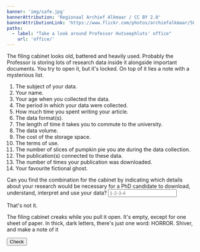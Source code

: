 ```yaml
---
banner: 'img/safe.jpg'
bannerAttribution: 'Regionaal Archief Alkmaar / CC BY 2.0'
bannerAttributionLink: 'https://www.flickr.com/photos/archiefalkmaar/50143958452/in/album-72157715206432068/'
paths:
  - label: "Take a look around Professor Hutseephluts' office"
    url: 'office/'
---
```


The filing cabinet looks old, battered and heavily used. Probably the Professor
is storing lots of research data inside it alongside important documents. You
try to open it, but it's locked. On top of it lies a note with a mysterious
list.

1.  The subject of your data.
2.  Your name.
3.  Your age when you collected the data.
4.  The period in which your data were collected.
5.  How much time you spent writing your article.
6.  The data format(s).
7.  The length of time it takes you to commute to the university.
8.  The data volume.
9.  The cost of the storage space.
10. The terms of use.
11. The number of slices of pumpkin pie you ate during the data collection.
12. The publication(s) connected to these data.
13. The number of times your publication was downloaded.
14. Your favourite fictional ghost.

<form novalidate>
  <label>
    Can you find the combination for the cabinet by indicating which details about your
    research would be necessary for a PhD candidate to download, understand,
    interpret and use your data?
    <input required pattern="1-2-4-6-8-10-12" placeholder="1-2-3-4">
  </label>
  <p class="form-if-incorrect">That's not it.</p>
  <p class="form-if-correct">
    The filing cabinet creaks while you pull it open. It's empty, except for one
    sheet of paper. In thick, dark letters, there's just one word: HORROR. Shiver,
    and make a note of it
  </p>
  <button>Check</button>
</form>
